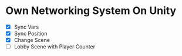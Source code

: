 # Own Networking System On Unity

- [X] Sync Vars
- [X] Sync Position
- [X] Change Scene
- [ ] Lobby Scene with Player Counter